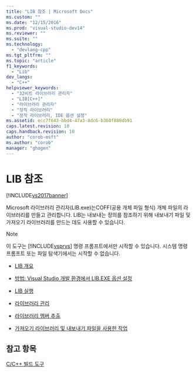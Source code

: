 ```yaml
---
title: "LIB 참조 | Microsoft Docs"
ms.custom: ""
ms.date: "12/15/2016"
ms.prod: "visual-studio-dev14"
ms.reviewer: ""
ms.suite: ""
ms.technology: 
  - "devlang-cpp"
ms.tgt_pltfrm: ""
ms.topic: "article"
f1_keywords: 
  - "Lib"
dev_langs: 
  - "C++"
helpviewer_keywords: 
  - "32비트 라이브러리 관리자"
  - "LIB[C++]"
  - "라이브러리 관리자"
  - "정적 라이브러리"
  - "정적 라이브러리, IDE 옵션 설정"
ms.assetid: ecc7f643-bbd4-47a3-8dc6-b360f880db91
caps.latest.revision: 10
caps.handback.revision: 10
author: "corob-msft"
ms.author: "corob"
manager: "ghogen"
---
```

# LIB 참조
[!INCLUDE[vs2017banner](../../assembler/inline/includes/vs2017banner.md)]

Microsoft 라이브러리 관리자\(LIB.exe\)는COFF\(공용 개체 파일 형식\) 개체 파일의 라이브러리를 만들고 관리합니다.  LIB는 내보내는 정의를 참조하기 위해 내보내기 파일 및 가져오기 라이브러리를 만드는 데도 사용할 수 있습니다.  
  
> [!NOTE]
>  이 도구는 [!INCLUDE[vsprvs](../../assembler/masm/includes/vsprvs_md.md)] 명령 프롬프트에서만 시작할 수 있습니다.  시스템 명령 프롬프트 또는 파일 탐색기에서는 시작할 수 없습니다.  
  
-   [LIB 개요](../../build/reference/overview-of-lib.md)  
  
-   [방법: Visual Studio 개발 환경에서 LIB.EXE 옵션 설정](../../build/reference/how-to-set-lib-exe-options-in-the-visual-studio-development-environment.md)  
  
-   [LIB 실행](../../build/reference/running-lib.md)  
  
-   [라이브러리 관리](../../build/reference/managing-a-library.md)  
  
-   [라이브러리 멤버 추출](../../build/reference/extracting-a-library-member.md)  
  
-   [가져오기 라이브러리 및 내보내기 파일을 사용한 작업](../../build/reference/working-with-import-libraries-and-export-files.md)  
  
## 참고 항목  
 [C\/C\+\+ 빌드 도구](../../build/reference/c-cpp-build-tools.md)